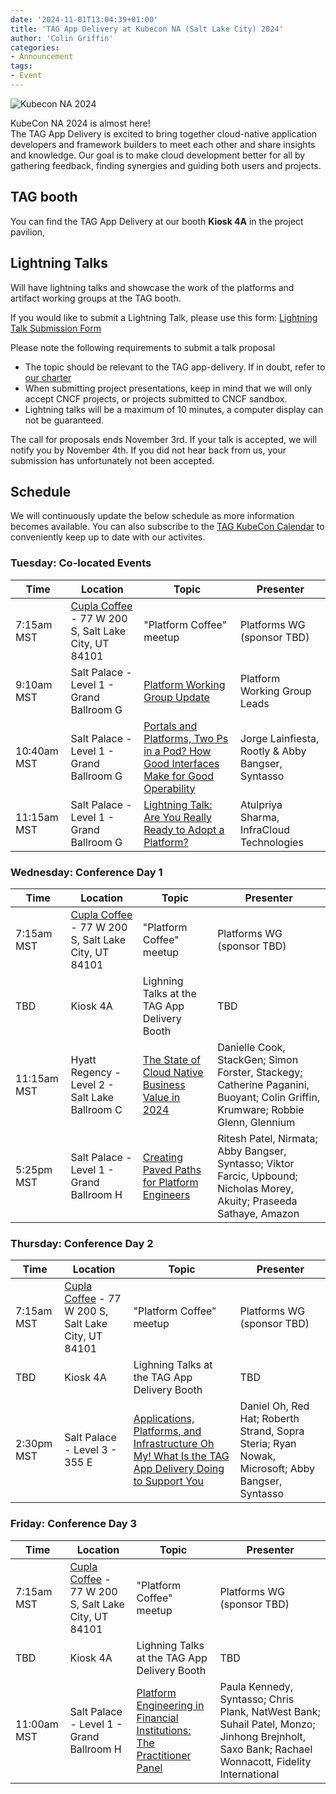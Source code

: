 ```yaml
---
date: '2024-11-01T13:04:39+01:00'
title: 'TAG App Delivery at Kubecon NA (Salt Lake City) 2024'
author: 'Colin Griffin'
categories:
- Announcement
tags:
- Event
---
```


![Kubecon NA 2024](/images/KCCNCNA2024.png)

KubeCon NA 2024 is almost here!  
The TAG App Delivery is excited to bring together cloud-native application developers
and framework builders to meet each other and share insights and knowledge.
Our goal is to make cloud development better for all by gathering feedback,
finding synergies and guiding both users and projects.

## TAG booth

You can find the TAG App Delivery at our booth **Kiosk 4A** in the project pavilion,

## Lightning Talks

Will have lightning talks and showcase the work of the platforms and artifact working groups at the TAG booth.

If you would like to submit a Lightning Talk, please use this form: [Lightning Talk Submission Form](https://forms.gle/Bd1niXk9kxnctxtBA)

Please note the following requirements to submit a talk proposal

- The topic should be relevant to the TAG app-delivery. If in doubt, refer to [our charter](https://tag-app-delivery.cncf.io/)
- When submitting project presentations, keep in mind that we will only accept CNCF projects, or projects submitted to CNCF sandbox.
- Lightning talks will be a maximum of 10 minutes, a computer display can not be guaranteed.

The call for proposals ends November 3rd. If your talk is accepted, we will notify you by November 4th.
If you did not hear back from us, your submission has unfortunately not been accepted.

## Schedule

We will continuously update the below schedule as more information becomes available. You can also subscribe to the [TAG KubeCon Calendar](calendar) to conveniently keep up to date with our activites.

### Tuesday: Co-located Events

Time | Location | Topic  | Presenter
-----|----------|--------|----
7:15am MST | [Cupla Coffee](https://maps.app.goo.gl/DEvS6igyhQkJbU359) - 77 W 200 S, Salt Lake City, UT 84101 | "Platform Coffee" meetup | Platforms WG (sponsor TBD)
9:10am MST | Salt Palace - Level 1 - Grand Ballroom G | [Platform Working Group Update](https://sched.co/1jKMS) | Platform Working Group Leads
10:40am MST | Salt Palace - Level 1 - Grand Ballroom G | [Portals and Platforms, Two Ps in a Pod? How Good Interfaces Make for Good Operability](https://sched.co/1izqS) | Jorge Lainfiesta, Rootly & Abby Bangser, Syntasso
11:15am MST | Salt Palace - Level 1 - Grand Ballroom G | [Lightning Talk: Are You Really Ready to Adopt a Platform?](https://sched.co/1izqv) | Atulpriya Sharma, InfraCloud Technologies

### Wednesday: Conference Day 1

Time | Location | Topic | Presenter
-----|----------|-------|----
7:15am MST | [Cupla Coffee](https://maps.app.goo.gl/DEvS6igyhQkJbU359) - 77 W 200 S, Salt Lake City, UT 84101 | "Platform Coffee" meetup | Platforms WG (sponsor TBD)
TBD | Kiosk 4A | Lighning Talks at the TAG App Delivery Booth | TBD
11:15am MST | Hyatt Regency - Level 2 - Salt Lake Ballroom C | [The State of Cloud Native Business Value in 2024](https://sched.co/1hovP) | Danielle Cook, StackGen; Simon Forster, Stackegy; Catherine Paganini, Buoyant; Colin Griffin, Krumware; Robbie Glenn, Glennium
5:25pm MST | Salt Palace - Level 1 - Grand Ballroom H | [Creating Paved Paths for Platform Engineers](https://sched.co/1i7mT) | Ritesh Patel, Nirmata; Abby Bangser, Syntasso; Viktor Farcic, Upbound; Nicholas Morey, Akuity; Praseeda Sathaye, Amazon

### Thursday: Conference Day 2

Time | Location | Topic | Presenter
-----|----------|-------|----
7:15am MST | [Cupla Coffee](https://maps.app.goo.gl/DEvS6igyhQkJbU359) - 77 W 200 S, Salt Lake City, UT 84101 | "Platform Coffee" meetup | Platforms WG (sponsor TBD)
TBD | Kiosk 4A | Lighning Talks at the TAG App Delivery Booth | TBD
2:30pm MST | Salt Palace - Level 3 - 355 E | [Applications, Platforms, and Infrastructure Oh My! What Is the TAG App Delivery Doing to Support You](https://sched.co/1howi) | Daniel Oh, Red Hat; Roberth Strand, Sopra Steria; Ryan Nowak, Microsoft; Abby Bangser, Syntasso

### Friday: Conference Day 3

Time | Location | Topic | Presenter
-----|----------|-------|----
7:15am MST | [Cupla Coffee](https://maps.app.goo.gl/DEvS6igyhQkJbU359) - 77 W 200 S, Salt Lake City, UT 84101 | "Platform Coffee" meetup | Platforms WG (sponsor TBD)
TBD | Kiosk 4A | Lighning Talks at the TAG App Delivery Booth | TBD
11:00am MST | Salt Palace - Level 1 - Grand Ballroom H | [Platform Engineering in Financial Institutions: The Practitioner Panel](https://sched.co/1i7rP) | Paula Kennedy, Syntasso; Chris Plank, NatWest Bank; Suhail Patel, Monzo; Jinhong Brejnholt, Saxo Bank; Rachael Wonnacott, Fidelity International
